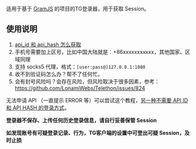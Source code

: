 适用于基于 [GramJS](https://github.com/gram-js/gramjs) 的项目的TG登录器，用于获取 Session。

## 使用说明
1. [api_id 和 api_hash 怎么获取](https://gram.js.org/getting-started/authorization#getting-api-id-and-api-hash)
2. 手机号需要加上区号，比如中国大陆就是：+86xxxxxxxxxxx，其他国家、区域同理
3. 支持 socks5 代理，格式：`[user:pass@]127.0.0.1:1080`
4. 收不到验证码怎么办？帮不了任何忙。
5. 会有封号风险吗？会存在风险，但风险取决于很多因素，参考：https://github.com/LonamiWebs/Telethon/issues/824

无法申请 API （一直提示 ERROR 等）可以尝试这个教程，[另一种不需要 API ID 和 API HASH 的登录方式](https://github.com/liesauer/TGLogin/discussions/1)。

**登录器不保存、上传任何历史登录信息，请自行妥善保管 Session**

**如发现账号有可疑登录记录、行为，TG客户端的设置中可登出可疑 Session，及时止损**
